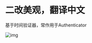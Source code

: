 # 二改美观，翻译中文

基于时间验证器，常作用于Authenticator

![img](https://tc.mwm.moe/i/1/2023/12/26/658a84ab92b20.jpg)
